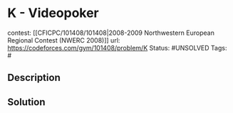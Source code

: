 # K - Videopoker

contest: [[CFICPC/101408/101408|2008-2009 Northwestern European Regional Contest (NWERC 2008)]]
url: https://codeforces.com/gym/101408/problem/K
Status: #UNSOLVED
Tags: #

## Description

## Solution

